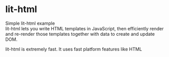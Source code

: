 # lit-html  
Simple lit-html example  
lit-html lets you write HTML templates in JavaScript, then efficiently render and re-render those templates together with data to create and update DOM.  

lit-html is extremely fast. It uses fast platform features like HTML <template> elements with native cloning.
Unlike VDOM libraries, lit-html only ever updates the parts of templates that actually change - it doesn't re-render the entire view.  

# installation
npm install lit-html  

# optional installation  
npm install polymer-cli  

# run as http server  
polymer serve
